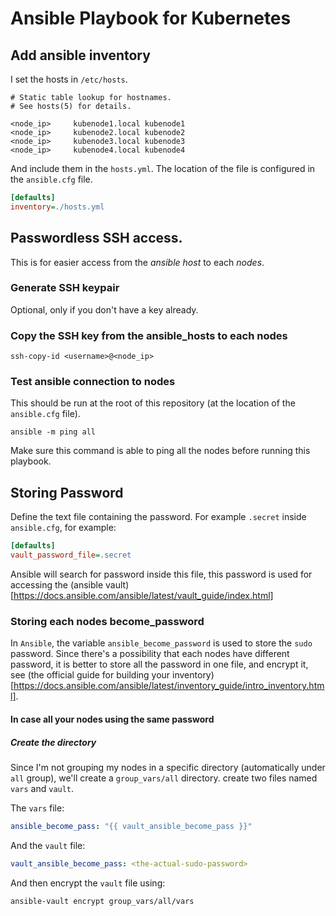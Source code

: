 # Ansible Playbook for Kubernetes 

## Add ansible inventory
I set the hosts in `/etc/hosts`.
``` hosts-file
# Static table lookup for hostnames.
# See hosts(5) for details.

<node_ip>     kubenode1.local kubenode1
<node_ip>     kubenode2.local kubenode2
<node_ip>     kubenode3.local kubenode3
<node_ip>     kubenode4.local kubenode4
```

And include them in the `hosts.yml`. The location of the file is configured in the `ansible.cfg` file.

``` ini
[defaults]
inventory=./hosts.yml
```

## Passwordless SSH access.
This is for easier access from the _ansible host_ to each _nodes_.

### Generate SSH keypair
Optional, only if you don't have a key already.

### Copy the SSH key from the ansible_hosts to each nodes

``` shell
ssh-copy-id <username>@<node_ip>
```

### Test ansible connection to nodes

This should be run at the root of this repository (at the location of the `ansible.cfg` file).

``` shell
ansible -m ping all
```

Make sure this command is able to ping all the nodes before running this playbook.

## Storing Password
Define the text file containing the password. For example `.secret` inside `ansible.cfg`, for example:

```ini
[defaults]
vault_password_file=.secret
```

Ansible will search for password inside this file, this password is used for accessing the (ansible vault)[https://docs.ansible.com/ansible/latest/vault_guide/index.html]

### Storing each nodes become_password
In `Ansible`, the variable `ansible_become_password` is used to store the `sudo` password. Since there's a possibility that each nodes have different password, it is better to store all the password in one file, and encrypt it, see (the official guide for building your inventory)[https://docs.ansible.com/ansible/latest/inventory_guide/intro_inventory.html].

#### In case all your nodes using the same password

##### Create the directory
Since I'm not grouping my nodes in a specific directory (automatically under `all` group), we'll create a `group_vars/all` directory. create two files named `vars` and `vault`.

The `vars` file:

```yml
ansible_become_pass: "{{ vault_ansible_become_pass }}"
```

And the `vault` file:
```yml
vault_ansible_become_pass: <the-actual-sudo-password>
```

And then encrypt the `vault` file using:

```shell
ansible-vault encrypt group_vars/all/vars
```
